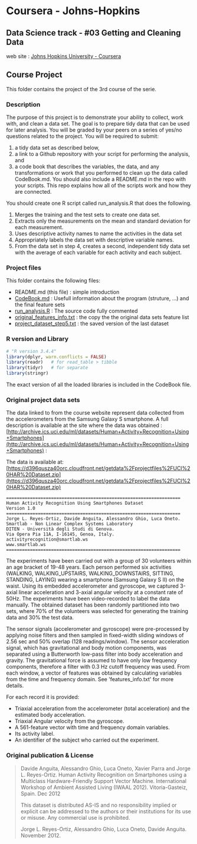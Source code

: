 # Coursera - Johns-Hopkins
## Data Science track - #03 Getting and Cleaning Data

web site : [Johns Hopkins University - Coursera](https://www.coursera.org/jhu)

## Course Project

This folder contains the project of the 3rd course of the serie.
<br/>

### Description

The purpose of this project is to demonstrate your ability to collect, work with, and clean a data set. The goal is to prepare tidy data that can be used for later analysis. You will be graded by your peers on a series of yes/no questions related to the project. You will be required to submit: 
1) a tidy data set as described below, 
2) a link to a Github repository with your script for performing the analysis, and 
3) a code book that describes the variables, the data, and any transformations or work that you performed to clean up the data called CodeBook.md. You should also include a README.md in the repo with your scripts. This repo explains how all of the scripts work and how they are connected.

You should create one R script called run_analysis.R that does the following.

1) Merges the training and the test sets to create one data set.
2) Extracts only the measurements on the mean and standard deviation for each measurement.
3) Uses descriptive activity names to name the activities in the data set
4) Appropriately labels the data set with descriptive variable names.
5) From the data set in step 4, creates a second, independent tidy data set with the average of each variable for each activity and each subject.


### Project files

This folder contains the following files:
- README.md (this file) : simple introduction
- [CodeBook.md](CodeBook.md) : Usefull information about the program (struture, ...) and the final feature sets
- [run_analysis.R](run_analysis.R) : The source code fully commented
- [original_features_info.txt](original_features_info.txt) : the copy the the original data sets feature list
- [project_dataset_step5.txt](project_dataset_step5.txt) : the saved version of the last dataset

### R version and Library

```r
# "R version 3.4.4"
library(dplyr, warn.conflicts = FALSE)
library(readr)   # for read_table > tibble
library(tidyr)   # for separate
library(stringr)
```

The exact version of all the loaded libraries is included in the CodeBook file. 


### Original project data sets

The data linked to from the course website represent data collected from the accelerometers from the Samsung Galaxy S smartphone. A full description is available at the site where the data was obtained :
[http://archive.ics.uci.edu/ml/datasets/Human+Activity+Recognition+Using+Smartphones](http://archive.ics.uci.edu/ml/datasets/Human+Activity+Recognition+Using+Smartphones) :

The data is available at:
[https://d396qusza40orc.cloudfront.net/getdata%2Fprojectfiles%2FUCI%20HAR%20Dataset.zip](https://d396qusza40orc.cloudfront.net/getdata%2Fprojectfiles%2FUCI%20HAR%20Dataset.zip)

````
==================================================================
Human Activity Recognition Using Smartphones Dataset
Version 1.0
==================================================================
Jorge L. Reyes-Ortiz, Davide Anguita, Alessandro Ghio, Luca Oneto.
Smartlab - Non Linear Complex Systems Laboratory
DITEN - Università degli Studi di Genova.
Via Opera Pia 11A, I-16145, Genoa, Italy.
activityrecognition@smartlab.ws
www.smartlab.ws
==================================================================
````


The experiments have been carried out with a group of 30 volunteers within an age bracket of 19-48 years. Each person performed six activities (WALKING, WALKING_UPSTAIRS, WALKING_DOWNSTAIRS, SITTING, STANDING, LAYING) wearing a smartphone (Samsung Galaxy S II) on the waist. Using its embedded accelerometer and gyroscope, we captured 3-axial linear acceleration and 3-axial angular velocity at a constant rate of 50Hz. The experiments have been video-recorded to label the data manually. The obtained dataset has been randomly partitioned into two sets, where 70% of the volunteers was selected for generating the training data and 30% the test data. 

The sensor signals (accelerometer and gyroscope) were pre-processed by applying noise filters and then sampled in fixed-width sliding windows of 2.56 sec and 50% overlap (128 readings/window). The sensor acceleration signal, which has gravitational and body motion components, was separated using a Butterworth low-pass filter into body acceleration and gravity. The gravitational force is assumed to have only low frequency components, therefore a filter with 0.3 Hz cutoff frequency was used. From each window, a vector of features was obtained by calculating variables from the time and frequency domain. See 'features_info.txt' for more details. 

For each record it is provided:
- Triaxial acceleration from the accelerometer (total acceleration) and the estimated body acceleration.
- Triaxial Angular velocity from the gyroscope. 
- A 561-feature vector with time and frequency domain variables. 
- Its activity label. 
- An identifier of the subject who carried out the experiment.


### Original publication & License

>Davide Anguita, Alessandro Ghio, Luca Oneto, Xavier Parra and Jorge L. Reyes-Ortiz. 
>Human Activity Recognition on Smartphones using a Multiclass Hardware-Friendly Support Vector Machine. 
>International Workshop of Ambient Assisted Living (IWAAL 2012). Vitoria-Gasteiz, Spain. Dec 2012
>
>This dataset is distributed AS-IS and no responsibility implied or explicit can be addressed to the authors or their institutions for its use or misuse. Any commercial use is prohibited.
>
>Jorge L. Reyes-Ortiz, Alessandro Ghio, Luca Oneto, Davide Anguita. November 2012.
